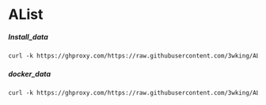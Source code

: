 # AList
##### Install_data
```txt
curl -k https://ghproxy.com/https://raw.githubusercontent.com/3wking/AList/main/data/Install.sh | bash
```
##### docker_data
```txt
curl -k https://ghproxy.com/https://raw.githubusercontent.com/3wking/AList/main/data/docker.sh | bash
```
